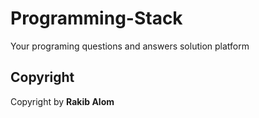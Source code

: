 # Programming-Stack
Your programing questions and answers solution platform


## Copyright
Copyright by **Rakib Alom**